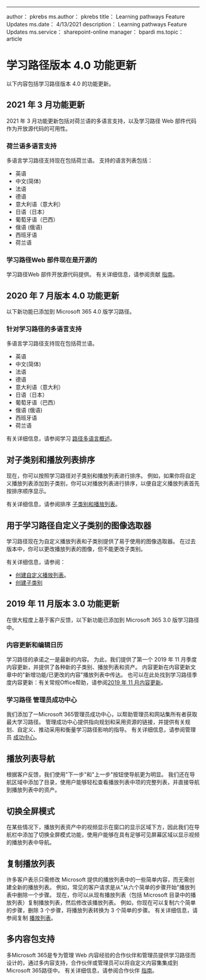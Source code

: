 ---
author： pkrebs ms.author： pkrebs title： Learning pathways Feature Updates ms.date： 4/13/2021 description： Learning pathways Feature Updates ms.service： sharepoint-online manager： bpardi ms.topic： article

# <a name="learning-pathways-version-40-feature-updates"></a>学习路径版本 4.0 功能更新
以下内容包括学习路径版本 4.0 的功能更新。  

## <a name="march-2021-feature-updates"></a>2021 年 3 月功能更新
2021 年 3 月功能更新包括对荷兰语的多语言支持，以及学习路径 Web 部件代码作为开放源代码的可用性。 

### <a name="multilingual-support-for-dutch"></a>荷兰语多语言支持 
多语言学习路径支持现在包括荷兰语。 支持的语言列表包括： 
- 英语     
- 中文(简体) 
- 法语 
- 德语 
- 意大利语（意大利） 
- 日语（日本） 
- 葡萄牙语（巴西） 
- 俄语 (俄语)  
- 西班牙语
- 荷兰语 

### <a name="learning-pathways-web-part-is-now-open-source"></a>学习路径Web 部件现在是开源的
学习路径Web 部件开放源代码提供。 有关详细信息，请参阅贡献 [指南](https://github.com/pnp/custom-learning-office-365#contributions)。

## <a name="july-2020-version-40-feature-updates"></a>2020 年 7 月版本 4.0 功能更新 

以下新功能已添加到 Microsoft 365 4.0 版学习路径。 

### <a name="multilingual-support-for-learning-pathways"></a>针对学习路径的多语言支持 
多语言学习路径支持现在包括荷兰语。 
- 英语     
- 中文(简体) 
- 法语 
- 德语 
- 意大利语（意大利） 
- 日语（日本） 
- 葡萄牙语（巴西） 
- 俄语 (俄语)  
- 西班牙语
- 荷兰语 


有关详细信息，请参阅学习 [路径多语言概述](custom_overview.md)。 

## <a name="sort-subcategories-and-playlists"></a>对子类别和播放列表排序

现在，你可以按照学习路径对子类别和播放列表进行排序。 例如，如果你将自定义播放列表添加到子类别，你可以对播放列表进行排序，以便自定义播放列表首先按排序顺序显示。 

有关详细信息，请参阅排序 [子类别和播放列表](custom_sortsubplay.md)。 

## <a name="image-picker-for-learning-pathways-custom-subcategories"></a>用于学习路径自定义子类别的图像选取器 
学习路径现在为自定义播放列表和子类别提供了易于使用的图像选取器。  在过去版本中，你可以更改播放列表的图像，但不能更改子类别。  

有关详细信息，请参阅：
- [创建自定义播放列表](custom_createnewplaylist.md)。 
- [创建子类别](custom_createnewcat.md)

## <a name="november-2019-version-30-feature-updates"></a>2019 年 11 月版本 3.0 功能更新
在很大程度上基于客户反馈，以下新功能已添加到 Microsoft 365 3.0 版学习路径中。

### <a name="content-updates-and-editorial-calendar"></a>内容更新和编辑日历
学习路径的承诺之一是最新的内容。 为此，我们提供了第一个 2019 年 11 月季度内容更新，并提供了各种新的子类别、播放列表和资产。 内容更新在内容更新文章中的"新增功能/已更改的内容"播放列表中传达。 也可以在此处找到学习路径季度内容更新：有关常规Office帮助，请参阅[2019 年 11 月内容更新](custom_contentupdates.md)。

### <a name="learning-pathways-admin-success-center"></a>学习路径 管理员成功中心
我们添加了一Microsoft 365管理员成功中心，以帮助管理员和网站集所有者获取最大学习路径。 管理成功中心提供指向规划和采用资源的链接，并提供有关规划、自定义、推动采用和衡量学习路径影响的指导。 有关详细信息，请参阅管理员 [成功中心](custom_successcenter.md)。

## <a name="playlist-navigation"></a>播放列表导航
根据客户反馈，我们使用"下一步"和"上一步"按钮使导航更为明显。 我们还在导航区域中添加了目录，使用户能够轻松查看播放列表中项的完整列表，并直接导航到播放列表中的资产。

## <a name="toggle-full-screen-mode"></a>切换全屏模式
在某些情况下，播放列表资产中的视频显示在窗口的显示区域下方，因此我们在导航栏中添加了切换全屏模式功能，使用户能够在具有足够可见屏幕区域以显示视频的播放列表中导航。

## <a name="copy-a-playlist"></a>复制播放列表
许多客户表示只需修改 Microsoft 提供的播放列表中的一些简单内容，而无需创建全新的播放列表。 例如，常见的客户请求是从"从六个简单的步骤开始"播放列表中删除一个步骤。 现在，你可以从现有播放列表（包括 Microsoft 目录中的播放列表）复制播放列表，然后修改该播放列表。 例如，你现在可以复制六个简单的步骤，删除 3 个步骤，将播放列表转换为 3 个简单的步骤。 有关详细信息，请参阅复制 [播放列表](custom_copyplaylist.md)。

## <a name="multi-content-pack-support"></a>多内容包支持
多Microsoft 365是专为管理 Web 内容经验的合作伙伴和管理员提供学习路径而设计的，通过多内容支持，合作伙伴或管理员可以将自定义内容集集成到 Microsoft 365路径中。 有关详细信息，请参阅合作伙伴 [指南](custom_partnerguide.md)。

